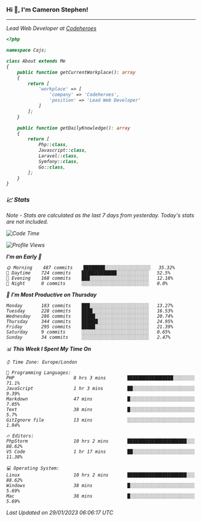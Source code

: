 ### Hi 👋, I'm Cameron Stephen!
<hr>
<p><em>Lead Web Developer at <a href="https://codeheroes.co.uk">Codeheroes</a></p>


```php
<?php

namespace Cajs;

class About extends Me
{
    public function getCurrentWorkplace(): array
    {
        return [
            'workplace' => [
                'company' => 'Codeheroes',
                'position' => 'Lead Web Developer'
            ]
        ];
    }

    public function getDailyKnowledge(): array
    {
        return [
            Php::class,
            Javascript::class,
            Laravel::class,
            Symfony::class,
            Go::class,
        ];
    }
}
```

### 📈 Stats
<p><em>Note - Stats are calculated as the last 7 days from yesterday. Today's stats are not included.</em></p>


<!--START_SECTION:waka-->
![Code Time](http://img.shields.io/badge/Code%20Time-3%2C249%20hrs%2058%20mins-blue)

![Profile Views](http://img.shields.io/badge/Profile%20Views-3-blue)

**I'm an Early 🐤** 

```text
🌞 Morning    487 commits    ████████░░░░░░░░░░░░░░░░░   35.32% 
🌆 Daytime    724 commits    █████████████░░░░░░░░░░░░   52.5% 
🌃 Evening    168 commits    ███░░░░░░░░░░░░░░░░░░░░░░   12.18% 
🌙 Night      0 commits      ░░░░░░░░░░░░░░░░░░░░░░░░░   0.0%

```
📅 **I'm Most Productive on Thursday** 

```text
Monday       183 commits    ███░░░░░░░░░░░░░░░░░░░░░░   13.27% 
Tuesday      228 commits    ████░░░░░░░░░░░░░░░░░░░░░   16.53% 
Wednesday    286 commits    █████░░░░░░░░░░░░░░░░░░░░   20.74% 
Thursday     344 commits    ██████░░░░░░░░░░░░░░░░░░░   24.95% 
Friday       295 commits    █████░░░░░░░░░░░░░░░░░░░░   21.39% 
Saturday     9 commits      ░░░░░░░░░░░░░░░░░░░░░░░░░   0.65% 
Sunday       34 commits     ░░░░░░░░░░░░░░░░░░░░░░░░░   2.47%

```


📊 **This Week I Spent My Time On** 

```text
⌚︎ Time Zone: Europe/London

💬 Programming Languages: 
PHP                      8 hrs 3 mins        █████████████████░░░░░░░░   71.1% 
JavaScript               1 hr 3 mins         ██░░░░░░░░░░░░░░░░░░░░░░░   9.39% 
Markdown                 47 mins             █░░░░░░░░░░░░░░░░░░░░░░░░   7.05% 
Text                     38 mins             █░░░░░░░░░░░░░░░░░░░░░░░░   5.7% 
GitIgnore file           13 mins             ░░░░░░░░░░░░░░░░░░░░░░░░░   1.94%

🔥 Editors: 
PhpStorm                 10 hrs 2 mins       ██████████████████████░░░   88.62% 
VS Code                  1 hr 17 mins        ██░░░░░░░░░░░░░░░░░░░░░░░   11.38%

💻 Operating System: 
Linux                    10 hrs 2 mins       ██████████████████████░░░   88.62% 
Windows                  38 mins             █░░░░░░░░░░░░░░░░░░░░░░░░   5.69% 
Mac                      38 mins             █░░░░░░░░░░░░░░░░░░░░░░░░   5.69%

```


 Last Updated on 29/01/2023 06:06:17 UTC
<!--END_SECTION:waka-->
